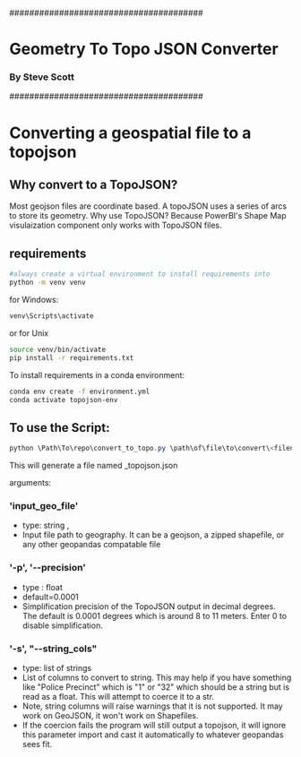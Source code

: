 #######################################
# Geometry To Topo JSON Converter #
###        By Steve Scott           ###
#######################################

# Converting a geospatial file to a topojson #
## Why convert to a TopoJSON? ##
Most geojson files are coordinate based. A topoJSON uses a series of arcs to store its geometry. Why use TopoJSON? Because PowerBI's Shape Map visulaization component only works with TopoJSON files.

## requirements ###
```bash
#always create a virtual environment to install requirements into
python -m venv venv
```
for Windows: 
```bash
venv\Scripts\activate
```
or for Unix
```bash
source venv/bin/activate
pip install -r requirements.txt
```



To install requirements in a conda environment:
```bash
conda env create -f environment.yml
conda activate topojson-env
```
## To use the Script: ##
```powershell
python \Path\To\repo\convert_to_topo.py \path\of\file\to\convert\<filename>.<file extension>
```

This will generate a file named <filename>_topojson.json

arguments:
### 'input_geo_file' ###
- type: string , 
- Input file path to geography. It can be a geojson, a zipped shapefile, or any other geopandas compatable file

### '-p', '--precision' ###
- type : float
- default=0.0001 
- Simplification precision of the TopoJSON output in decimal degrees. The default is 0.0001 degrees which is around 8 to 11 meters. Enter 0 to disable simplification.

### '-s', "--string_cols" ###
- type: list of strings 
- List of columns to convert to string. This may help if you have something like "Police Precinct" which is "1" or "32" which should be a string but is read as a float. This will attempt to coerce it to a str.
- Note, string columns will raise warnings that it is not supported. It may work on GeoJSON, it won't work on Shapefiles.
- If the coercion fails the program will still output a topojson, it will ignore this parameter import and cast it automatically to whatever geopandas sees fit.
